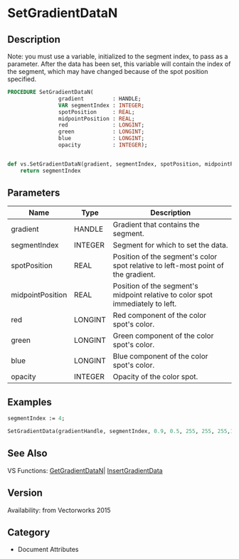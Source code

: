 # SetGradientDataN

## Description
Note: you must use a variable, initialized to the segment index, to pass as a parameter. After the data has been set, this variable will contain the index of the segment, which may have changed because of the spot position specified. 

```pascal
PROCEDURE SetGradientDataN(
				gradient         : HANDLE;
				VAR segmentIndex : INTEGER;
				spotPosition     : REAL;
				midpointPosition : REAL;
				red              : LONGINT;
				green            : LONGINT;
				blue             : LONGINT;
				opacity          : INTEGER);
```

```python

def vs.SetGradientDataN(gradient, segmentIndex, spotPosition, midpointPosition, red, green, blue, opacity):
    return segmentIndex
```

## Parameters
|Name|Type|Description|
|---|---|---|
|gradient|HANDLE|Gradient that contains the segment.|
|segmentIndex|INTEGER|Segment for which to set the data.|
|spotPosition|REAL|Position of the segment's color spot relative to left-most point of the gradient. |
|midpointPosition|REAL|Position of the segment's midpoint relative to color spot immediately to left. |
|red|LONGINT|Red component of the color spot's color.|
|green|LONGINT|Green component of the color spot's color. |
|blue|LONGINT|Blue component of the color spot's color. |
|opacity|INTEGER|Opacity of the color spot.|

## Examples
```pascal
segmentIndex := 4;

SetGradientData(gradientHandle, segmentIndex, 0.9, 0.5, 255, 255, 255,100);
```

## See Also
VS Functions:
[GetGradientDataN](GetGradientDataN.md)| [InsertGradientData](InsertGradientData.md)

## Version
Availability: from Vectorworks 2015
## Category
* Document Attributes

